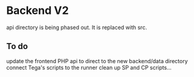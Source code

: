 # Backend V2

api directory is being phased out. It is replaced with src.

## To do

update the frontend PHP api to direct to the new backend/data directory
connect Tega's scripts to the runner
clean up SP and CP scripts...